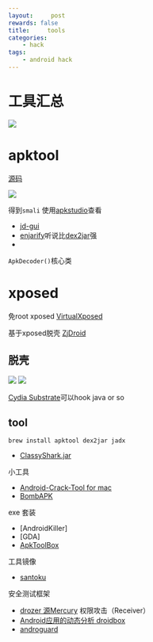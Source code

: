 ```yaml
---
layout:     post
rewards: false
title:     tools
categories:
    - hack
tags:
    - android hack
---
```


# 工具汇总
![](https://tva4.sinaimg.cn/large/006tNc79gy1fzuu113uh1j30u0189k1a.jpg)

# apktool

[源码](https://github.com/iBotPeaches/Apktool)

![](https://tva2.sinaimg.cn/large/006tNc79gy1fzve9vm76fj31cs0liqay.jpg)

得到`smali` 使用[apkstudio](https://github.com/vaibhavpandeyvpz/apkstudio)查看

- [jd-gui](http://jd.benow.ca/)
- [enjarify](https://github.com/google/enjarify)听说比[dex2jar](https://github.com/pxb1988/dex2jar)强
- []()

`ApkDecoder()`核心类

# xposed

免root xposed [VirtualXposed](https://github.com/android-hacker/VirtualXposed)

基于xposed脱壳 [ZjDroid](https://github.com/halfkiss/ZjDroid)

## 脱壳
![](https://tva1.sinaimg.cn/large/006tNc79gy1fzxo76xr7kj31y00iu7dg.jpg)
![](https://tva2.sinaimg.cn/large/006tNc79gy1fzxo81leetj31s20u0wqh.jpg)


[Cydia Substrate](http://www.cydiasubstrate.com/)可以hook java or so


## tool

```
brew install apktool dex2jar jadx
```

- [ClassyShark.jar](https://github.com/google/android-classyshark)

小工具
- [Android-Crack-Tool for mac](https://github.com/Jermic/Android-Crack-Tool)
- [BombAPK](https://github.com/SewellDinG/BombAPK)

exe 套装
- [AndroidKiller]
- [GDA]
- [ApkToolBox](https://github.com/qtfreet00/ApkToolBox)

工具镜像
- [santoku](https://santoku-linux.com/)


安全测试框架
- [drozer 源Mercury](https://github.com/mwrlabs/drozer) 权限攻击（Receiver）
- [Android应用的动态分析 droidbox](https://github.com/pjlantz/droidbox)
- [androguard](https://github.com/androguard/androguard)